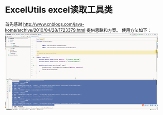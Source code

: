 # ExcelUtils excel读取工具类
首先感谢 http://www.cnblogs.com/java-koma/archive/2010/04/28/1723379.html 提供思路和方案。
使用方法如下：
![image](https://github.com/ssqfzc/ExcelUtils/blob/master/excelUtil/example/image/1.gif)
